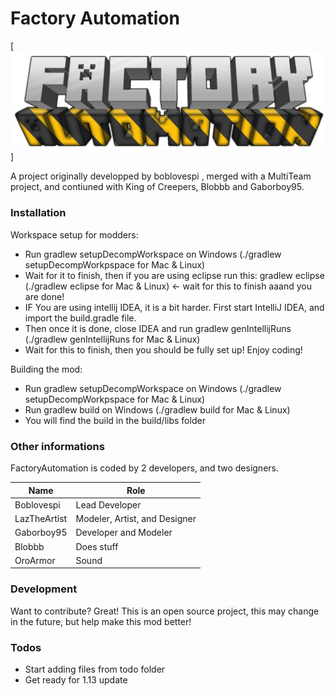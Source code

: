 # Factory Automation

[![FactoryAutomation](logo_transparent.png)]

A project originally developped by boblovespi , merged with a MultiTeam project, and contiuned with King of Creepers, Blobbb and Gaborboy95.

### Installation

  Workspace setup for modders:
  - Run gradlew setupDecompWorkspace on Windows (./gradlew setupDecompWorkpspace for Mac & Linux)
  - Wait for it to finish, then if you are using eclipse run this: gradlew eclipse (./gradlew eclipse for Mac & Linux) <- wait for this to finish aaand you are done!
  - IF You are using intellij IDEA, it is a bit harder. First start IntelliJ IDEA, and import the build.gradle file.
  - Then once it is done, close IDEA and run gradlew genIntellijRuns (./gradlew genIntellijRuns for Mac & Linux)
  - Wait for this to finish, then you should be fully set up! Enjoy coding!
  
  Building the mod:
  - Run gradlew setupDecompWorkspace on Windows (./gradlew setupDecompWorkpspace for Mac & Linux)
  - Run gradlew build on Windows (./gradlew build for Mac & Linux)
  - You will find the build in the build/libs folder

### Other informations
FactoryAutomation is coded by 2 developers, and two designers.

|Name|Role|
|---------|-----|
|Boblovespi|Lead Developer|
|LazTheArtist|Modeler, Artist, and Designer|
|Gaborboy95|Developer and Modeler|
|Blobbb|Does stuff|
|OroArmor|Sound|


### Development

Want to contribute? Great!
This is an open source project, this may change in the future, but help make this mod better!

### Todos

 - Start adding files from todo folder
 - Get ready for 1.13 update


